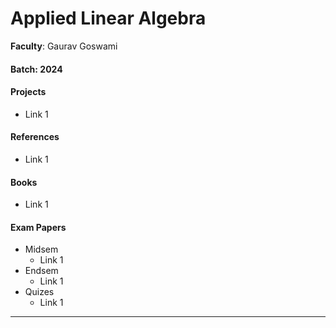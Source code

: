 # Applied Linear Algebra

**Faculty**: Gaurav Goswami&#x20;

#### Batch: 2024

#### Projects

* Link 1

#### References

* Link 1

#### Books

* Link 1

#### Exam Papers&#x20;

* Midsem&#x20;
  * Link 1
* Endsem&#x20;
  * Link 1
* Quizes
  * Link 1



****
